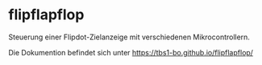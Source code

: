 # flipflapflop
Steuerung einer Flipdot-Zielanzeige mit verschiedenen Mikrocontrollern.

Die Dokumention befindet sich unter https://tbs1-bo.github.io/flipflapflop/
  

